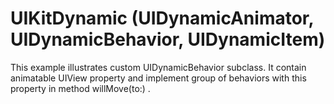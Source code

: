 # UIKitDynamic (UIDynamicAnimator, UIDynamicBehavior, UIDynamicItem)

This example illustrates custom UIDynamicBehavior subclass. It contain animatable UIView property and implement group of behaviors with this property in method willMove(to:) .
